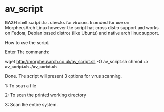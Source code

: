 # av_script
BASH shell script that checks for viruses. Intended for use on MorpheusArch Linux however the script has cross distro support and works on Fedora, Debian based distros (like Ubuntu) and native arch linux support.

How to use the script.

Enter The commands:

wget http://morpheusarch.co.uk/av_script.sh -O av_script.sh
chmod +x av_script.sh
./av_script.sh

Done. The script will present 3 options for virus scanning. 

1: To scan a file

2: To scan the printed working directory

3: Scan the entire system.

